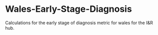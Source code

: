 # Wales-Early-Stage-Diagnosis
 Calculations for the early stage of diagnosis metric for wales for the I&R hub. 
